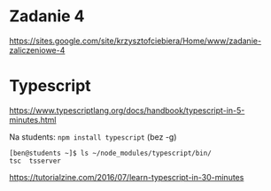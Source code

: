 # Zadanie 4

<https://sites.google.com/site/krzysztofciebiera/Home/www/zadanie-zaliczeniowe-4>

# Typescript

<https://www.typescriptlang.org/docs/handbook/typescript-in-5-minutes.html>

Na students: `npm install typescript` (bez -g)

```
[ben@students ~]$ ls ~/node_modules/typescript/bin/
tsc  tsserver
```

<https://tutorialzine.com/2016/07/learn-typescript-in-30-minutes>
